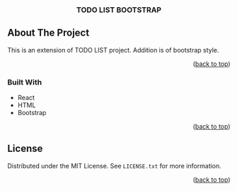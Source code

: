 

<a name="readme-top"></a>



  <h3 align="center">TODO LIST BOOTSTRAP</h3>


## About The Project

This is an extension of TODO LIST project. Addition is of bootstrap style.

<p align="right">(<a href="#readme-top">back to top</a>)</p>

### Built With

- React
- HTML
- Bootstrap

<p align="right">(<a href="#readme-top">back to top</a>)</p>

## License

Distributed under the MIT License. See `LICENSE.txt` for more information.

<p align="right">(<a href="#readme-top">back to top</a>)</p>
